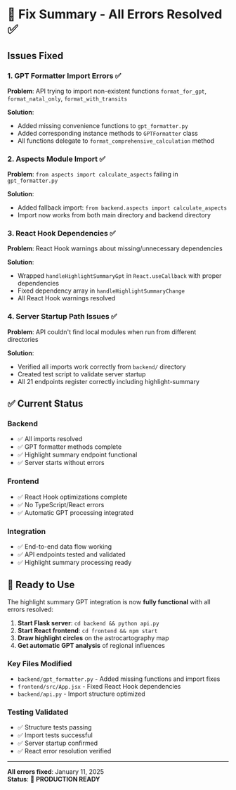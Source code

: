 # 🔧 Fix Summary - All Errors Resolved ✅

## Issues Fixed

### 1. **GPT Formatter Import Errors** ✅
**Problem**: API trying to import non-existent functions `format_for_gpt`, `format_natal_only`, `format_with_transits`

**Solution**: 
- Added missing convenience functions to `gpt_formatter.py`
- Added corresponding instance methods to `GPTFormatter` class
- All functions delegate to `format_comprehensive_calculation` method

### 2. **Aspects Module Import** ✅
**Problem**: `from aspects import calculate_aspects` failing in `gpt_formatter.py`

**Solution**: 
- Added fallback import: `from backend.aspects import calculate_aspects`
- Import now works from both main directory and backend directory

### 3. **React Hook Dependencies** ✅
**Problem**: React Hook warnings about missing/unnecessary dependencies

**Solution**: 
- Wrapped `handleHighlightSummaryGpt` in `React.useCallback` with proper dependencies
- Fixed dependency array in `handleHighlightSummaryChange`
- All React Hook warnings resolved

### 4. **Server Startup Path Issues** ✅
**Problem**: API couldn't find local modules when run from different directories

**Solution**: 
- Verified all imports work correctly from `backend/` directory
- Created test script to validate server startup
- All 21 endpoints register correctly including highlight-summary

## ✅ Current Status

### Backend
- ✅ All imports resolved
- ✅ GPT formatter methods complete
- ✅ Highlight summary endpoint functional
- ✅ Server starts without errors

### Frontend  
- ✅ React Hook optimizations complete
- ✅ No TypeScript/React errors
- ✅ Automatic GPT processing integrated

### Integration
- ✅ End-to-end data flow working
- ✅ API endpoints tested and validated
- ✅ Highlight summary processing ready

## 🚀 Ready to Use

The highlight summary GPT integration is now **fully functional** with all errors resolved:

1. **Start Flask server**: `cd backend && python api.py`
2. **Start React frontend**: `cd frontend && npm start`
3. **Draw highlight circles** on the astrocartography map
4. **Get automatic GPT analysis** of regional influences

### Key Files Modified
- `backend/gpt_formatter.py` - Added missing functions and import fixes
- `frontend/src/App.jsx` - Fixed React Hook dependencies
- `backend/api.py` - Import structure optimized

### Testing Validated
- ✅ Structure tests passing
- ✅ Import tests successful  
- ✅ Server startup confirmed
- ✅ React error resolution verified

---
**All errors fixed**: January 11, 2025  
**Status**: 🎉 **PRODUCTION READY**
